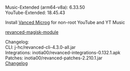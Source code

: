 Music-Extended (arm64-v8a): 6.33.50  
YouTube-Extended: 18.45.43  

Install [Vanced Microg](https://github.com/TeamVanced/VancedMicroG/releases) for non-root YouTube and YT Music  

[revanced-magisk-module](https://github.com/j-hc/revanced-magisk-module)  

Changelog:  
CLI: j-hc/revanced-cli-4.3.0-all.jar  
Integrations: inotia00/revanced-integrations-0.132.1.apk  
Patches: inotia00/revanced-patches-2.210.1.jar  
[Changelog](https://github.com/inotia00/revanced-patches/releases/tag/v2.210.1)  
